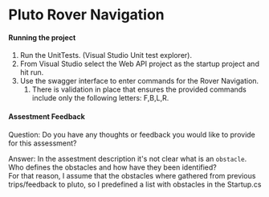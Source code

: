 # Pluto Rover Navigation

#### Running the project


1. Run the UnitTests. (Visual Studio Unit test explorer).
2. From Visual Studio select the Web API project as the startup project and hit run.
3. Use the swagger interface to enter commands for the Rover Navigation.
	1. There is validation in place that ensures the provided commands include only the following letters: F,B,L,R.

#### Assestment Feedback

Question:
Do you have any thoughts or feedback you would like to provide for this assessment?

Answer:
In the assestment description it's not clear what is an `obstacle`. 
Who defines the obstacles and how have they been identified?  
For that reason, I assume that the obstacles where gathered from previous trips/feedback to pluto, so I predefined a list with obstacles in the Startup.cs
